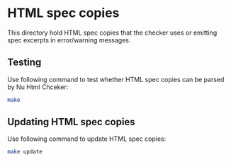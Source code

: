 # HTML spec copies

This directory hold HTML spec copies that the checker uses or emitting spec
excerpts in error/warning messages.

## Testing

Use following command to test whether HTML spec copies can be parsed by Nu Html Chceker:

```sh
make
```

## Updating HTML spec copies

Use following command to update HTML spec copies:

```sh
make update
```

